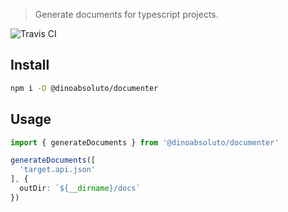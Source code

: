 
> Generate documents for typescript projects.

![Travis CI](https://travis-ci.com/dino-absoluto/documenter-js.svg?branch=master)


## Install
```bash
npm i -D @dinoabsoluto/documenter
```

## Usage

```typescript
import { generateDocuments } from '@dinoabsoluto/documenter'

generateDocuments([
  'target.api.json'
], {
  outDir: `${__dirname}/docs`
})
```
